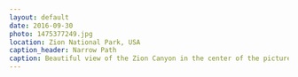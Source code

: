 ```yaml
---
layout: default
date: 2016-09-30
photo: 1475377249.jpg
location: Zion National Park, USA
caption_header: Narrow Path
caption: Beautiful view of the Zion Canyon in the center of the picture. On the left, Angels Landing and the very narrow-bit-dangerous path to climb to the top.
---
```


